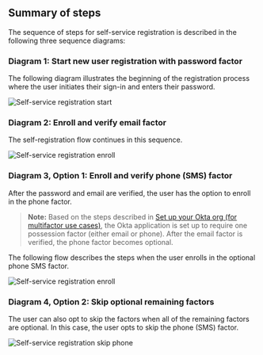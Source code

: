 ## Summary of steps

The sequence of steps for self-service registration is described in the following three sequence diagrams:

### Diagram 1: Start new user registration with password factor

The following diagram illustrates the beginning of the registration process where the user initiates their sign-in and enters their password.

<div class="common-image-format">

![Self-service registration start](/img/oie-embedded-sdk/oie-embedded-sdk-use-case-simple-self-serv-seq-start.png
 "Self-service registration start")

</div>

### Diagram 2: Enroll and verify email factor

The self-registration flow continues in this sequence.

<div class="common-image-format">

![Self-service registration enroll](/img/oie-embedded-sdk/oie-embedded-sdk-use-case-simple-self-serv-seq-enroll-verify.png
 "Self-service registration enroll")

</div>

### Diagram 3, Option 1: Enroll and verify phone (SMS) factor

After the password and email are verified, the user has the option to
enroll in the phone factor.

> **Note:** Based on the steps described in [Set up your Okta org (for multifactor use cases)](/docs/guides/oie-embedded-common-org-setup/aspnet/main/#set-up-your-okta-org-for-multi-factor-use-cases), the Okta application is set up to require one possession factor (either email or phone). After the email factor is verified, the phone factor becomes optional.

The following flow describes the steps when the user enrolls in the optional phone SMS factor.

<div class="common-image-format">

![Self-service registration enroll](/img/oie-embedded-sdk/oie-embedded-sdk-use-case-simple-self-serv-seq-phone.png
 "Self-service registration enroll")

</div>

### Diagram 4, Option 2: Skip optional remaining factors

The user can also opt to skip the factors when all of the remaining
factors are optional. In this case, the user opts to skip the phone
(SMS) factor.

<div class="common-image-format">

![Self-service registration skip phone](/img/oie-embedded-sdk/oie-embedded-sdk-use-case-simple-self-serv-seq-skip-phone.png
 "Self-service registration skip phone")

</div>
